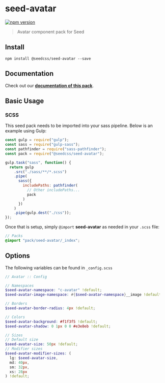 # seed-avatar

[![npm version](https://badge.fury.io/js/%40seedcss%2Fseed-avatar.svg)](https://badge.fury.io/js/%40seedcss%2Fseed-avatar)

> Avatar component pack for Seed

## Install

```
npm install @seedcss/seed-avatar --save
```

## Documentation

Check out our **[documentation of this pack](http://developer.helpscout.net/seed/packs/seed-avatar/)**.

## Basic Usage

### SCSS

This seed pack needs to be imported into your sass pipeline. Below is an example using Gulp:

```javascript
const gulp = require("gulp");
const sass = require("gulp-sass");
const pathfinder = require("sass-pathfinder");
const pack = require("@seedcss/seed-avatar");

gulp.task("sass", function() {
  return gulp
    .src("./sass/**/*.scss")
    .pipe(
      sass({
        includePaths: pathfinder(
          // Other includePaths...
          pack
        )
      })
    )
    .pipe(gulp.dest("./css"));
});
```

Once that is setup, simply `@import` **seed-avatar** as needed in your `.scss` file:

```scss
// Packs
@import "pack/seed-avatar/_index";
```



## Options

The following variables can be found in `_config.scss`

```scss
// Avatar :: Config

// Namespaces
$seed-avatar-namespace: "c-avatar" !default;
$seed-avatar-image-namespace: #{$seed-avatar-namespace}__image !default;

// Borders
$seed-avatar-border-radius: 4px !default;

// Colors
$seed-avatar-background: #f1f3f5 !default;
$seed-avatar-shadow: 0 1px 0 0 #e3e8eb !default;

// Sizes
// Default size
$seed-avatar-size: 50px !default;
// Modifier sizes
$seed-avatar-modifier-sizes: (
  lg: $seed-avatar-size,
  md: 40px,
  sm: 32px,
  xs: 28px
) !default;

```